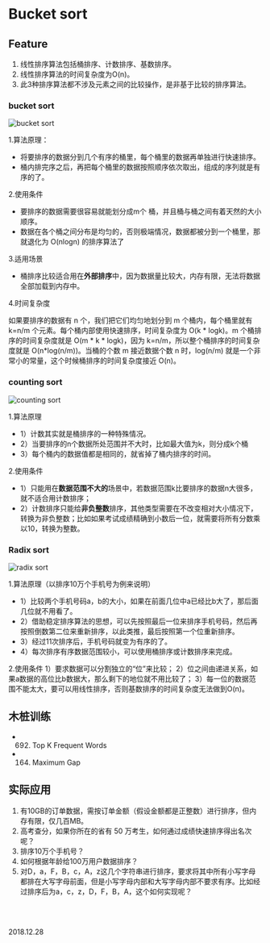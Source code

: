 # Bucket sort 




## Feature 

1. 线性排序算法包括桶排序、计数排序、基数排序。
2. 线性排序算法的时间复杂度为O(n)。
3. 此3种排序算法都不涉及元素之间的比较操作，是非基于比较的排序算法。

### bucket sort 

![bucket sort](https://i.imgur.com/JMHrAmO.jpg)

1.算法原理：

* 将要排序的数据分到几个有序的桶里，每个桶里的数据再单独进行快速排序。
* 桶内排完序之后，再把每个桶里的数据按照顺序依次取出，组成的序列就是有序的了。

2.使用条件

* 要排序的数据需要很容易就能划分成m个
桶，并且桶与桶之间有着天然的大小顺序。
* 数据在各个桶之间分布是均匀的，否则极端情况，数据都被分到一个桶里，那就退化为 O(nlogn) 的排序算法了

3.适用场景

* 桶排序比较适合用在**外部排序**中，因为数据量比较大，内存有限，无法将数据全部加载到内存中。

4.时间复杂度

如果要排序的数据有 n 个，我们把它们均匀地划分到 m 个桶内，每个桶里就有 k=n/m 个元素。每个桶内部使用快速排序，时间复杂度为 O(k * logk)。m 个桶排序的时间复杂度就是 O(m * k * logk)，因为 k=n/m，所以整个桶排序的时间复杂度就是 O(n*log(n/m))。当桶的个数 m 接近数据个数 n 时，log(n/m) 就是一个非常小的常量，这个时候桶排序的时间复杂度接近 O(n)。

### counting sort

![counting sort](https://i.imgur.com/iLxyDm9.jpg)

1.算法原理

* 1）计数其实就是桶排序的一种特殊情况。
* 2）当要排序的n个数据所处范围并不大时，比如最大值为k，则分成k个桶
* 3）每个桶内的数据值都是相同的，就省掉了桶内排序的时间。

2.使用条件

* 1）只能用在**数据范围不大的**场景中，若数据范围k比要排序的数据n大很多，就不适合用计数排序；
* 2）计数排序只能给**非负整数**排序，其他类型需要在不改变相对大小情况下，转换为非负整数；比如如果考试成绩精确到小数后一位，就需要将所有分数乘以10，转换为整数。


### Radix sort 

![radix sort](https://i.imgur.com/Xkn2hXv.jpg)

1.算法原理（以排序10万个手机号为例来说明）

* 1）比较两个手机号码a，b的大小，如果在前面几位中a已经比b大了，那后面几位就不用看了。
* 2）借助稳定排序算法的思想，可以先按照最后一位来排序手机号码，然后再按照倒数第二位来重新排序，以此类推，最后按照第一个位重新排序。
* 3）经过11次排序后，手机号码就变为有序的了。
* 4）每次排序有序数据范围较小，可以使用桶排序或计数排序来完成。

2.使用条件
1）要求数据可以分割独立的“位”来比较；
2）位之间由递进关系，如果a数据的高位比b数据大，那么剩下的地位就不用比较了；
3）每一位的数据范围不能太大，要可以用线性排序，否则基数排序的时间复杂度无法做到O(n)。


## 木桩训练

* 692. Top K Frequent Words
* 164. Maximum Gap


## 实际应用

1.  有10GB的订单数据，需按订单金额（假设金额都是正整数）进行排序，但内存有限，仅几百MB。
2.  高考查分，如果你所在的省有 50 万考生，如何通过成绩快速排序得出名次呢？
3. 排序10万个手机号？
4. 如何根据年龄给100万用户数据排序？
5. 对D，a，F，B，c，A，z这几个字符串进行排序，要求将其中所有小写字母都排在大写字母前面，但是小写字母内部和大写字母内部不要求有序。比如经过排序后为a，c，z，D，F，B，A，这个如何实现呢？


<br>
<br>

2018.12.28